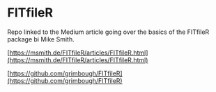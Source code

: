 # FITfileR

Repo linked to the Medium article going over the basics of the FITfileR package bi Mike Smith.

[https://msmith.de/FITfileR/articles/FITfileR.html](https://msmith.de/FITfileR/articles/FITfileR.html)

[https://github.com/grimbough/FITfileR](https://github.com/grimbough/FITfileR)